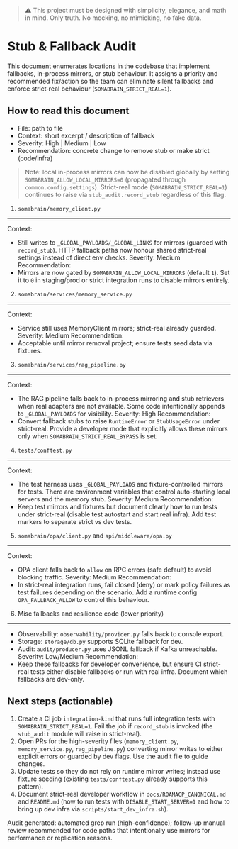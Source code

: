 > :warning: This project must be designed with simplicity, elegance, and math in mind. Only truth. No mocking, no mimicking, no fake data.

Stub & Fallback Audit
======================

This document enumerates locations in the codebase that implement fallbacks,
in-process mirrors, or stub behaviour. It assigns a priority and recommended
fix/action so the team can eliminate silent fallbacks and enforce strict‑real
behaviour (`SOMABRAIN_STRICT_REAL=1`).

How to read this document
-------------------------
- File: path to file
- Context: short excerpt / description of fallback
- Severity: High | Medium | Low
- Recommendation: concrete change to remove stub or make strict (code/infra)

> Note: local in-process mirrors can now be disabled globally by setting
> `SOMABRAIN_ALLOW_LOCAL_MIRRORS=0` (propagated through `common.config.settings`).
> Strict-real mode (`SOMABRAIN_STRICT_REAL=1`) continues to raise via
> `stub_audit.record_stub` regardless of this flag.

1) `somabrain/memory_client.py`
--------------------------------
Context:
- Still writes to `_GLOBAL_PAYLOADS/_GLOBAL_LINKS` for mirrors (guarded with `record_stub`). HTTP fallback paths now honour shared strict-real settings instead of direct env checks.
Severity: Medium
Recommendation:
- Mirrors are now gated by `SOMABRAIN_ALLOW_LOCAL_MIRRORS` (default `1`). Set it to `0` in staging/prod or strict integration runs to disable mirrors entirely.

2) `somabrain/services/memory_service.py`
-----------------------------------------
Context:
- Service still uses MemoryClient mirrors; strict-real already guarded.
Severity: Medium
Recommendation:
- Acceptable until mirror removal project; ensure tests seed data via fixtures.

3) `somabrain/services/rag_pipeline.py`
---------------------------------------
Context:
- The RAG pipeline falls back to in-process mirroring and stub retrievers when real adapters are not available. Some code intentionally appends to `_GLOBAL_PAYLOADS` for visibility.
Severity: High
Recommendation:
- Convert fallback stubs to raise `RuntimeError` or `StubUsageError` under strict-real. Provide a developer mode that explicitly allows these mirrors only when `SOMABRAIN_STRICT_REAL_BYPASS` is set.

4) `tests/conftest.py`
----------------------
Context:
- The test harness uses `_GLOBAL_PAYLOADS` and fixture-controlled mirrors for tests. There are environment variables that control auto-starting local servers and the memory stub.
Severity: Medium
Recommendation:
- Keep test mirrors and fixtures but document clearly how to run tests under strict-real (disable test autostart and start real infra). Add test markers to separate strict vs dev tests.

5) `somabrain/opa/client.py` and `api/middleware/opa.py`
-----------------------------------------------------
Context:
- OPA client falls back to `allow` on RPC errors (safe default) to avoid blocking traffic.
Severity: Medium
Recommendation:
- In strict-real integration runs, fail closed (deny) or mark policy failures as test failures depending on the scenario. Add a runtime config `OPA_FALLBACK_ALLOW` to control this behaviour.

6) Misc fallbacks and resilience code (lower priority)
----------------------------------------------------
- Observability: `observability/provider.py` falls back to console export.
- Storage: `storage/db.py` supports SQLite fallback for dev.
- Audit: `audit/producer.py` uses JSONL fallback if Kafka unreachable.
Severity: Low/Medium
Recommendation:
- Keep these fallbacks for developer convenience, but ensure CI strict-real tests either disable fallbacks or run with real infra. Document which fallbacks are dev-only.

Next steps (actionable)
-----------------------
1. Create a CI job `integration-kind` that runs full integration tests with `SOMABRAIN_STRICT_REAL=1`. Fail the job if `record_stub` is invoked (the `stub_audit` module will raise in strict-real).
2. Open PRs for the high-severity files (`memory_client.py`, `memory_service.py`, `rag_pipeline.py`) converting mirror writes to either explicit errors or guarded by dev flags. Use the audit file to guide changes.
3. Update tests so they do not rely on runtime mirror writes; instead use fixture seeding (existing `tests/conftest.py` already supports this pattern).
4. Document strict-real developer workflow in `docs/ROAMACP_CANONICAL.md` and `README.md` (how to run tests with `DISABLE_START_SERVER=1` and how to bring up dev infra via `scripts/start_dev_infra.sh`).

Audit generated: automated grep run (high-confidence); follow-up manual review recommended for code paths that intentionally use mirrors for performance or replication reasons.

